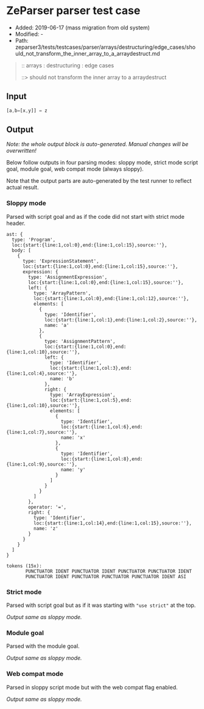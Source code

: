 # ZeParser parser test case

- Added: 2019-06-17 (mass migration from old system)
- Modified: -
- Path: zeparser3/tests/testcases/parser/arrays/destructuring/edge_cases/should_not_transform_the_inner_array_to_a_arraydestruct.md

> :: arrays : destructuring : edge cases
>
> ::> should not transform the inner array to a arraydestruct

## Input

`````js
[a,b=[x,y]] = z
`````

## Output

_Note: the whole output block is auto-generated. Manual changes will be overwritten!_

Below follow outputs in four parsing modes: sloppy mode, strict mode script goal, module goal, web compat mode (always sloppy).

Note that the output parts are auto-generated by the test runner to reflect actual result.

### Sloppy mode

Parsed with script goal and as if the code did not start with strict mode header.

`````
ast: {
  type: 'Program',
  loc:{start:{line:1,col:0},end:{line:1,col:15},source:''},
  body: [
    {
      type: 'ExpressionStatement',
      loc:{start:{line:1,col:0},end:{line:1,col:15},source:''},
      expression: {
        type: 'AssignmentExpression',
        loc:{start:{line:1,col:0},end:{line:1,col:15},source:''},
        left: {
          type: 'ArrayPattern',
          loc:{start:{line:1,col:0},end:{line:1,col:12},source:''},
          elements: [
            {
              type: 'Identifier',
              loc:{start:{line:1,col:1},end:{line:1,col:2},source:''},
              name: 'a'
            },
            {
              type: 'AssignmentPattern',
              loc:{start:{line:1,col:0},end:{line:1,col:10},source:''},
              left: {
                type: 'Identifier',
                loc:{start:{line:1,col:3},end:{line:1,col:4},source:''},
                name: 'b'
              },
              right: {
                type: 'ArrayExpression',
                loc:{start:{line:1,col:5},end:{line:1,col:10},source:''},
                elements: [
                  {
                    type: 'Identifier',
                    loc:{start:{line:1,col:6},end:{line:1,col:7},source:''},
                    name: 'x'
                  },
                  {
                    type: 'Identifier',
                    loc:{start:{line:1,col:8},end:{line:1,col:9},source:''},
                    name: 'y'
                  }
                ]
              }
            }
          ]
        },
        operator: '=',
        right: {
          type: 'Identifier',
          loc:{start:{line:1,col:14},end:{line:1,col:15},source:''},
          name: 'z'
        }
      }
    }
  ]
}

tokens (15x):
       PUNCTUATOR IDENT PUNCTUATOR IDENT PUNCTUATOR PUNCTUATOR IDENT
       PUNCTUATOR IDENT PUNCTUATOR PUNCTUATOR PUNCTUATOR IDENT ASI
`````

### Strict mode

Parsed with script goal but as if it was starting with `"use strict"` at the top.

_Output same as sloppy mode._

### Module goal

Parsed with the module goal.

_Output same as sloppy mode._

### Web compat mode

Parsed in sloppy script mode but with the web compat flag enabled.

_Output same as sloppy mode._
